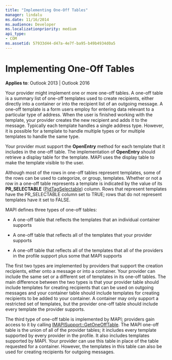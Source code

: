 ```yaml
---
title: "Implementing One-Off Tables"
manager: lindalu
ms.date: 11/16/2014
ms.audience: Developer
ms.localizationpriority: medium
api_type:
- COM
ms.assetid: 57933d44-d47a-4e7f-ba95-b49b4934d0a5
---
```


# Implementing One-Off Tables

**Applies to**: Outlook 2013 | Outlook 2016 
  
Your provider might implement one or more one-off tables. A one-off table is a summary list of one-off templates used to create recipients, either directly into a container or into the recipient list of an outgoing message. A one-off template is a form users employ for entering data relevant to a particular type of address. When the user is finished working with the template, your provider creates the new recipient and adds it to the message. Typically each template handles a single address type. However, it is possible for a template to handle multiple types or for multiple templates to handle the same type. 
  
Your provider must support the **OpenEntry** method for each template that it includes in the one-off table. The implementation of **OpenEntry** should retrieve a display table for the template. MAPI uses the display table to make the template visible to the user. 
  
Although most of the rows in one-off tables represent templates, some of the rows can be used to categorize, or group, templates. Whether or not a row in a one-off table represents a template is indicated by the value of its **PR_SELECTABLE** ([PidTagSelectable](pidtagselectable-canonical-property.md)) column. Rows that represent templates have the PR_SELECTABLE column set to TRUE; rows that do not represent templates have it set to FALSE.
  
MAPI defines three types of one-off tables:
  
- A one-off table that reflects the templates that an individual container supports
    
- A one-off table that reflects all of the templates that your provider supports 
    
- A one-off table that reflects all of the templates that all of the providers in the profile support plus some that MAPI supports
    
The first two types are implemented by providers that support the creation recipients, either onto a message or into a container. Your provider can include the same set or a different set of templates in its one-off tables. The main difference between the two types is that your provider table should include templates for creating recipients that can be used on outgoing messages and your container table should include templates for creating recipients to be added to your container. A container may only support a restricted set of templates, but the provider one-off table should include every template the provider supports.
  
The third type of one-off table is implemented by MAPI; providers gain access to it by calling [IMAPISupport::GetOneOffTable](imapisupport-getoneofftable.md). The MAPI one-off table is the union of all of the provider tables; it includes every template supported by every provider in the profile. It also includes templates supported by MAPI. Your provider can use this table in place of the table requested for a container. However, the templates in this table can also be used for creating recipients for outgoing messages.
  

